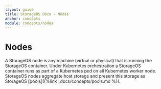 ```yaml
---
layout: guide
title: StorageOS Docs - Nodes
anchor: concepts
module: concepts/nodes
---
```


# Nodes

A StorageOS node is any machine (virtual or physical) that is running the
StorageOS container. Under Kubernetes orchestration a StorageOS container
runs as part of a Kubernetes pod on all Kubernetes worker node. StorageOS nodes
aggregate host storage and present this storage as StorageOS [pools]({%link _docs/concepts/pools.md %}).
